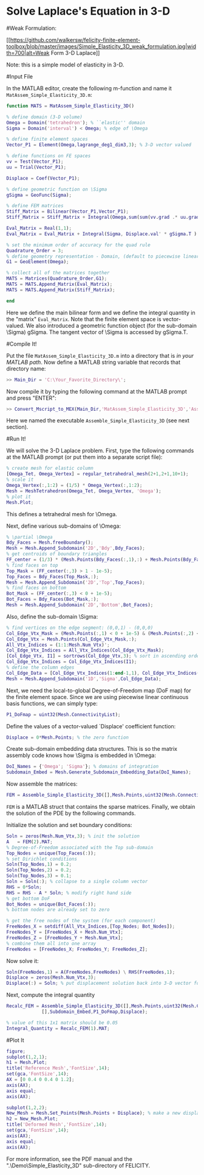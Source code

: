 Solve Laplace's Equation in 3-D
===============================

#Weak Formulation:

[[https://github.com/walkersw/felicity-finite-element-toolbox/blob/master/images/Simple_Elasticity_3D_weak_formulation.jpg|width=700|alt=Weak Form 3-D Laplace]]

Note: this is a simple model of elasticity in 3-D.

#Input File

In the MATLAB editor, create the following m-function and name it `MatAssem_Simple_Elasticity_3D.m`:

```matlab
function MATS = MatAssem_Simple_Elasticity_3D()

% define domain (3-D volume)
Omega = Domain('tetrahedron'); % ``elastic'' domain
Sigma = Domain('interval') < Omega; % edge of \Omega

% define finite element spaces
Vector_P1 = Element(Omega,lagrange_deg1_dim3,3); % 3-D vector valued

% define functions on FE spaces
vv = Test(Vector_P1);
uu = Trial(Vector_P1);

Displace = Coef(Vector_P1);

% define geometric function on \Sigma
gSigma = GeoFunc(Sigma);

% define FEM matrices
Stiff_Matrix = Bilinear(Vector_P1,Vector_P1);
Stiff_Matrix = Stiff_Matrix + Integral(Omega,sum(sum(vv.grad .* uu.grad)));

Eval_Matrix = Real(1,1);
Eval_Matrix = Eval_Matrix + Integral(Sigma, Displace.val' * gSigma.T );

% set the minimum order of accuracy for the quad rule
Quadrature_Order = 3;
% define geometry representation - Domain, (default to piecewise linear)
G1 = GeoElement(Omega);

% collect all of the matrices together
MATS = Matrices(Quadrature_Order,G1);
MATS = MATS.Append_Matrix(Eval_Matrix);
MATS = MATS.Append_Matrix(Stiff_Matrix);

end 
```

Here we define the main bilinear form and we define the integral quantity in the "matrix" `Eval_Matrix`.  Note that the finite element space is vector-valued.  We also introduced a geometric function object (for the sub-domain \Sigma) gSigma.  The tangent vector of \Sigma is accessed by gSigma.T.

#Compile It!

Put the file `MatAssem_Simple_Elasticity_3D.m` into a directory that is *in your MATLAB path*. Now define a MATLAB string variable that records that directory name:

```matlab
>> Main_Dir = 'C:\Your_Favorite_Directory\'; 
```

Now compile it by typing the following command at the MATLAB prompt and press "ENTER":

```matlab
>> Convert_Mscript_to_MEX(Main_Dir,'MatAssem_Simple_Elasticity_3D','Assemble_Simple_Elasticity_3D'); 
```

Here we named the executable `Assemble_Simple_Elasticity_3D` (see next section).

#Run It!

We will solve the 3-D Laplace problem. First, type the following commands at the MATLAB prompt (or put them into a separate script file):

```matlab
% create mesh for elastic column
[Omega_Tet, Omega_Vertex] = regular_tetrahedral_mesh(2+1,2+1,10+1);
% scale it
Omega_Vertex(:,1:2) = (1/5) * Omega_Vertex(:,1:2);
Mesh = MeshTetrahedron(Omega_Tet, Omega_Vertex, 'Omega');
% plot it
Mesh.Plot;
```

This defines a tetrahedral mesh for \Omega.

Next, define various sub-domains of \Omega:
```matlab
% \partial \Omega
Bdy_Faces = Mesh.freeBoundary();
Mesh = Mesh.Append_Subdomain('2D','Bdy',Bdy_Faces);
% get centroids of boundary triangles
FF_center = (1/3) * (Mesh.Points(Bdy_Faces(:,1),:) + Mesh.Points(Bdy_Faces(:,2),:) + Mesh.Points(Bdy_Faces(:,3),:));
% find faces on top
Top_Mask = (FF_center(:,3) > 1 - 1e-5);
Top_Faces = Bdy_Faces(Top_Mask,:);
Mesh = Mesh.Append_Subdomain('2D','Top',Top_Faces);
% find faces on bottom
Bot_Mask = (FF_center(:,3) < 0 + 1e-5);
Bot_Faces = Bdy_Faces(Bot_Mask,:);
Mesh = Mesh.Append_Subdomain('2D','Bottom',Bot_Faces);
```

Also, define the sub-domain \Sigma:
```matlab
% find vertices on the edge segment: (0,0,1) - (0,0,0)
Col_Edge_Vtx_Mask = (Mesh.Points(:,1) < 0 + 1e-5) & (Mesh.Points(:,2) < 0 + 1e-5);
Col_Edge_Vtx = Mesh.Points(Col_Edge_Vtx_Mask,:);
All_Vtx_Indices = (1:1:Mesh.Num_Vtx)';
Col_Edge_Vtx_Indices = All_Vtx_Indices(Col_Edge_Vtx_Mask);
[Col_Edge_Vtx, I1] = sortrows(Col_Edge_Vtx,3); % sort in ascending order along z
Col_Edge_Vtx_Indices = Col_Edge_Vtx_Indices(I1);
% define the column edges
Col_Edge_Data = [Col_Edge_Vtx_Indices(1:end-1,1), Col_Edge_Vtx_Indices(2:end,1)];
Mesh = Mesh.Append_Subdomain('1D','Sigma',Col_Edge_Data);
```

Next, we need the local-to-global Degree-of-Freedom map (DoF map) for the finite element space. Since we are using piecewise linear continuous basis functions, we can simply type:
```matlab
P1_DoFmap = uint32(Mesh.ConnectivityList);
```

Define the values of a vector-valued `Displace' coefficient function:
```matlab
Displace = 0*Mesh.Points; % the zero function
```

Create sub-domain embedding data structures.  This is so the matrix assembly code knows how \Sigma is embedded in \Omega:
```matlab
DoI_Names = {'Omega'; 'Sigma'}; % domains of integration
Subdomain_Embed = Mesh.Generate_Subdomain_Embedding_Data(DoI_Names);
```

Now assemble the matrices:

```matlab
FEM = Assemble_Simple_Elasticity_3D([],Mesh.Points,uint32(Mesh.ConnectivityList),[],Subdomain_Embed,P1_DoFmap,Displace);
```

`FEM` is a MATLAB struct that contains the sparse matrices. Finally, we obtain the solution of the PDE by the following commands.

Initialize the solution and set boundary conditions:
```matlab
Soln = zeros(Mesh.Num_Vtx,3); % init the solution
A   = FEM(2).MAT;
% Degree-of-Freedom associated with the Top sub-domain
Top_Nodes = unique(Top_Faces(:));
% set Dirichlet conditions
Soln(Top_Nodes,1) = 0.2;
Soln(Top_Nodes,2) = 0.2;
Soln(Top_Nodes,3) = 0.1;
Soln = Soln(:); % collapse to a single column vector
RHS = 0*Soln;
RHS = RHS - A * Soln; % modify right hand side
% get bottom DoF
Bot_Nodes = unique(Bot_Faces(:));
% bottom nodes are already set to zero

% get the free nodes of the system (for each component)
FreeNodes_X = setdiff(All_Vtx_Indices,[Top_Nodes; Bot_Nodes]);
FreeNodes_Y = [FreeNodes_X + Mesh.Num_Vtx];
FreeNodes_Z = [FreeNodes_Y + Mesh.Num_Vtx];
% combine them all into one array
FreeNodes = [FreeNodes_X; FreeNodes_Y; FreeNodes_Z];
```

Now solve it:
```matlab
Soln(FreeNodes,1) = A(FreeNodes,FreeNodes) \ RHS(FreeNodes,1);
Displace = zeros(Mesh.Num_Vtx,3);
Displace(:) = Soln; % put displacement solution back into 3-D vector form
```

Next, compute the integral quantity
```matlab
Recalc_FEM = Assemble_Simple_Elasticity_3D([],Mesh.Points,uint32(Mesh.ConnectivityList),...
             [],Subdomain_Embed,P1_DoFmap,Displace);

% value of this 1x1 matrix should be 0.05
Integral_Quantity = Recalc_FEM(1).MAT;
```

#Plot It

```matlab
figure;
subplot(1,2,1);
h1 = Mesh.Plot;
title('Reference Mesh','FontSize',14);
set(gca,'FontSize',14);
AX = [0 0.4 0 0.4 0 1.2];
axis(AX);
axis equal;
axis(AX);

subplot(1,2,2);
New_Mesh = Mesh.Set_Points(Mesh.Points + Displace); % make a new displaced mesh
h2 = New_Mesh.Plot;
title('Deformed Mesh','FontSize',14);
set(gca,'FontSize',14);
axis(AX);
axis equal;
axis(AX);
```

For more information, see the PDF manual and the ".\Demo\Simple_Elasticity_3D\" sub-directory of FELICITY.